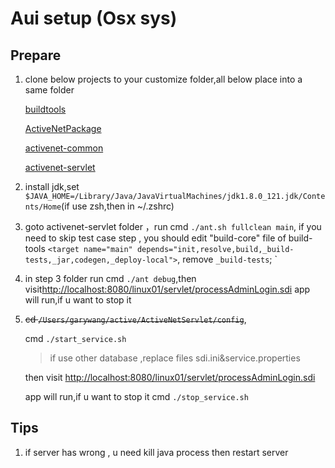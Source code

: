 # Aui setup (Osx sys)

## Prepare

1. clone below projects to your customize folder,all below place into a same folder

   [buildtools](https://gitlab.dev.activenetwork.com/PlatformServices/buildtools)

   [ActiveNetPackage](https://gitlab.dev.activenetwork.com/ActiveNet/activenet-package)

   [activenet-common](https://gitlab.dev.activenetwork.com/ActiveNet/activenet-common)
    
   [activenet-servlet](https://gitlab.dev.activenetwork.com/ActiveNet/activenet-servlet)

2. install jdk,set `$JAVA_HOME=/Library/Java/JavaVirtualMachines/jdk1.8.0_121.jdk/Contents/Home`(if use zsh,then in ~/.zshrc)

3. goto activenet-servlet folder ，run cmd `./ant.sh fullclean main`, if you need to skip test case step , you should edit "build-core" file of build-tools `<target name="main" depends="init,resolve,build,_build-tests,_jar,codegen,_deploy-local">`, remove `_build-tests`;
`

4. in step 3 folder run cmd `./ant debug`,then visit[http://localhost:8080/linux01/servlet/processAdminLogin.sdi](http://localhost:8080/linux01/servlet/processAdminLogin.sdi) app will run,if u want to stop it

5. ~~cd `/Users/garywang/active/ActiveNetServlet/config`~~,
  
   cmd `./start_service.sh`
   > if use other database ,replace files sdi.ini&service.properties

   then visit [http://localhost:8080/linux01/servlet/processAdminLogin.sdi](http://localhost:8080/linux01/servlet/processAdminLogin.sdi)

   app will run,if u want to stop it
   cmd `./stop_service.sh`

## Tips

1. if server has wrong , u need kill java process then restart server